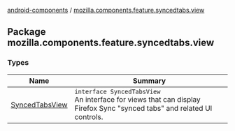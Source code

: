 [android-components](../index.md) / [mozilla.components.feature.syncedtabs.view](./index.md)

## Package mozilla.components.feature.syncedtabs.view

### Types

| Name | Summary |
|---|---|
| [SyncedTabsView](-synced-tabs-view/index.md) | `interface SyncedTabsView`<br>An interface for views that can display Firefox Sync "synced tabs" and related UI controls. |
